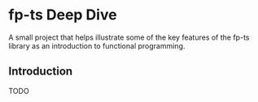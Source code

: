 # fp-ts Deep Dive

A small project that helps illustrate some of the key features of the
fp-ts library as an introduction to functional programming.

## Introduction

TODO

